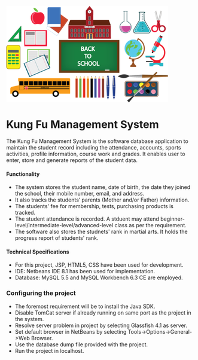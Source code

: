 ![School Image](Images/school_img.png)

# Kung Fu Management System
The Kung Fu Management System is the software database application to maintain the student record including the attendance, accounts, sports activities, profile information, course work and grades. It enables user to enter, store and generate reports of the student data.

#### Functionality
- The system stores the student name, date of birth, the date they joined the school, their mobile number, email, and address.  
- It also tracks the students’ parents (Mother and/or Father) information.
- The students' fee for membership, tests, purchasing products is tracked.
- The student attendance is recorded. A stduent may attend beginner-level/intermediate-level/advanced-level class as per the requirement.
- The software also stores the studnets' rank in martial arts. It holds the progress report of students' rank. 


#### Technical Specifications
- For this project, JSP, HTML5, CSS have been used for development. 
- IDE: Netbeans IDE 8.1 has been used for implementation.
- Database: MySQL 5.5 and MySQL Workbench 6.3 CE are employed.

### Configuring the project
- The foremost requirement will be to install the Java SDK.
- Disable TomCat server if already running on same port as the project in the system.
- Resolve server problem in project by selecting Glassfish 4.1 as server.
- Set default browser in NetBeans by selecting Tools->Options->General->Web Browser.
- Use the database dump file provided with the project.
- Run the project in localhost.
